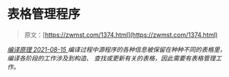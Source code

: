 <!--yml
category: 未分类
date: 0001-01-01 00:00:00
-->

# 表格管理程序

> 原文：[https://zwmst.com/1374.html](https://zwmst.com/1374.html)

   [ *编译原理* ](https://zwmst.com/%e7%bc%96%e8%af%91%e5%8e%9f%e7%90%86)*[ <time datetime="2021-08-15T11:13:23+08:00"> 2021-08-15 </time> ](https://zwmst.com/1374.html)  编译过程中源程序的各种信息被保留在种种不同的表格里，编译各阶段的工作涉及到构造、 查找或更新有关的表格，因此需要有表格管理工作。*